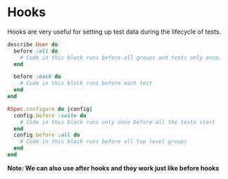 # Hooks
Hooks are very useful for setting up test data during the lifecycle of tests.

```ruby
describe User do
  before :all do
    # Code in this block runs before all groups and tests only once.
  end

  before :each do
    # Code in this block runs before each test
  end
end

RSpec.configure do |config|
  config.before :suite do
    # Code in this block runs only once before all the tests start
  end
  config.before :all do
    # Code in this block runs before all top level groups
  end
end
```

**Note: We can also use after hooks and they work just like before hooks**
